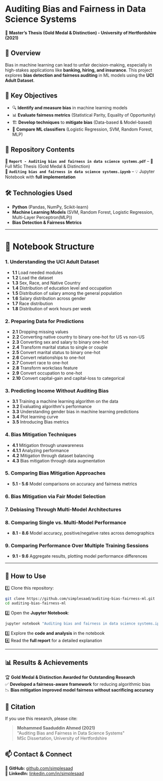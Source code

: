 # **Auditing Bias and Fairness in Data Science Systems**  
📌 **Master’s Thesis (Gold Medal & Distinction) - University of Hertfordshire (2021)**  

## **📖 Overview**  
Bias in machine learning can lead to unfair decision-making, especially in high-stakes applications like **banking, hiring, and insurance**. This project explores **bias detection and fairness auditing** in ML models using the **UCI Adult Dataset**.

## **🎯 Key Objectives**  
- 🔍 **Identify and measure bias** in machine learning models  
- 📊 **Evaluate fairness metrics** (Statistical Parity, Equality of Opportunity)  
- 🏗 **Develop techniques** to **mitigate bias** (Data-based & Model-based)  
- 🤖 **Compare ML classifiers** (Logistic Regression, SVM, Random Forest, MLP)  

## **📂 Repository Contents**  
📄 **`Report - Auditing bias and fairness in data science systems.pdf`** – 📜 Full MSc Thesis (Gold Medal & Distinction)  
📜 **`Auditing bias and fairness in data science systems.ipynb`** – 💡 Jupyter Notebook with **full implementation**  

## **🛠 Technologies Used**  
- **Python** (Pandas, NumPy, Scikit-learn)  
- **Machine Learning Models** (SVM, Random Forest, Logistic Regression, Multi-Layer Perceptron(MLP))  
- **Bias Detection & Fairness Metrics**  

---

# **📂 Notebook Structure**
### **1. Understanding the UCI Adult Dataset**
- **1.1** Load needed modules  
- **1.2** Load the dataset  
- **1.3** Sex, Race, and Native Country  
- **1.4** Distribution of education level and occupation  
- **1.5** Distribution of salary among the general population  
- **1.6** Salary distribution across gender  
- **1.7** Race distribution  
- **1.8** Distribution of work hours per week  

### **2. Preparing Data for Predictions**
- **2.1** Dropping missing values  
- **2.2** Converting native country to binary one-hot for US vs non-US  
- **2.3** Converting sex and salary to binary one-hot  
- **2.4** Transform marital status to single or couple  
- **2.5** Convert marital status to binary one-hot  
- **2.6** Convert relationships to one-hot  
- **2.7** Convert race to one-hot  
- **2.8** Transform workclass feature  
- **2.9** Convert occupation to one-hot  
- **2.10** Convert capital-gain and capital-loss to categorical  

### **3. Predicting Income Without Auditing Bias**
- **3.1** Training a machine learning algorithm on the data  
- **3.2** Evaluating algorithm's performance  
- **3.3** Understanding gender bias in machine learning predictions  
- **3.4** Plot learning curve  
- **3.5** Introducing Bias metrics  

### **4. Bias Mitigation Techniques**
- **4.1** Mitigation through unawareness  
- **4.1.1** Analyzing performance  
- **4.2** Mitigation through dataset balancing  
- **4.3** Bias mitigation through data augmentation  

### **5. Comparing Bias Mitigation Approaches**
- **5.1 - 5.6** Model comparisons on accuracy and fairness metrics  

### **6. Bias Mitigation via Fair Model Selection**  
### **7. Debiasing Through Multi-Model Architectures**  
### **8. Comparing Single vs. Multi-Model Performance**
- **8.1 - 8.6** Model accuracy, positive/negative rates across demographics  

### **9. Comparing Performance Over Multiple Training Sessions**
- **9.1 - 9.6** Aggregate results, plotting model performance differences  

---

## **🚀 How to Use**  
1️⃣ Clone this repository:
   ```bash
   git clone https://github.com/simplesaad/auditing-bias-fairness-ml.git
   cd auditing-bias-fairness-ml
   ```
2️⃣ Open the **Jupyter Notebook**:
   ```bash
   jupyter notebook "Auditing bias and fairness in data science systems.ipynb"
   ```
3️⃣ Explore the **code and analysis** in the notebook  
4️⃣ Read the **full report** for a detailed explanation  

---

## **📊 Results & Achievements**  
🏆 **Gold Medal & Distinction Awarded for Outstanding Research**  
✅ **Developed a fairness-aware framework** for reducing algorithmic bias  
📉 **Bias mitigation improved model fairness without sacrificing accuracy**  

## **📌 Citation**  
If you use this research, please cite:  
> **Mohammed Saaduddin Ahmed (2021)**  
> "Auditing Bias and Fairness in Data Science Systems"  
> MSc Dissertation, University of Hertfordshire  

## **📫 Contact & Connect**  
🔗 **GitHub:** [github.com/simplesaad](https://github.com/simplesaad)  
💼 **LinkedIn:** [linkedin.com/in/simplesaad](https://www.linkedin.com/in/simplesaad)  
